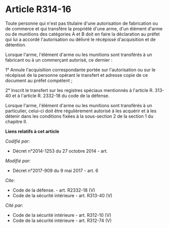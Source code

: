 # Article R314-16

Toute personne qui n'est pas titulaire d'une autorisation de fabrication ou de commerce et qui transfère la propriété d'une
arme, d'un élément d'arme ou de munitions des catégories A et B doit en faire la déclaration au préfet qui lui a accordé
l'autorisation ou délivré le récépissé d'acquisition et de détention. 

Lorsque l'arme, l'élément d'arme ou les munitions sont transférés à un fabricant ou à un commerçant autorisé, ce dernier : 

1° Annule l'acquisition correspondante portée sur l'autorisation ou sur le récépissé de la personne opérant le transfert et
adresse copie de ce document au préfet compétent ; 

2° Inscrit le transfert sur les registres spéciaux mentionnés à l'article R. 313-40 et à l'article R. 2332-18 du code de la
défense. 

Lorsque l'arme, l'élément d'arme ou les munitions sont transférés à un particulier, celui-ci doit être régulièrement autorisé
à les acquérir et à les détenir dans les conditions fixées à la sous-section 2 de la section 1 du chapitre II.

**Liens relatifs à cet article**

_Codifié par_:

  - Décret n°2014-1253 du 27 octobre 2014 - art.

_Modifié par_:

  - Décret n°2017-909 du 9 mai 2017 - art. 6

_Cite_:

  - Code de la défense. - art. R2332-18 (V)
  - Code de la sécurité intérieure - art. R313-40 (V)

_Cité par_:

  - Code de la sécurité intérieure - art. R312-10 (V)
  - Code de la sécurité intérieure - art. R312-74 (V)

